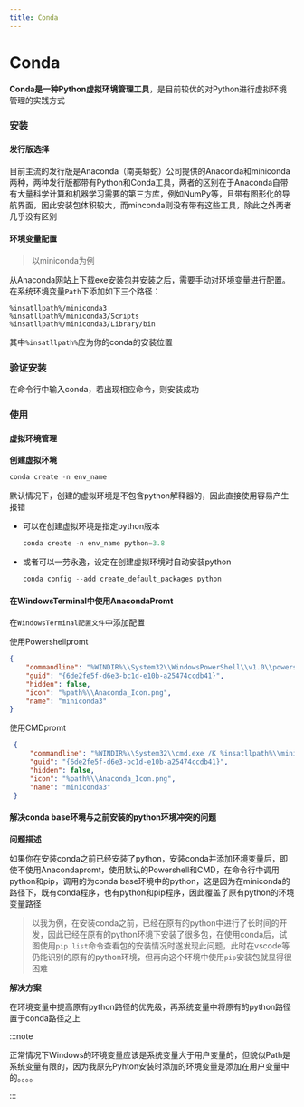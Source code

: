 ```yaml
---
title: Conda
---
```


# Conda

**Conda是一种Python虚拟环境管理工具**，是目前较优的对Python进行虚拟环境管理的实践方式

### 安装

#### 发行版选择

目前主流的发行版是Anaconda（南美蟒蛇）公司提供的Anaconda和miniconda两种，两种发行版都带有Python和Conda工具，两者的区别在于Anaconda自带有大量科学计算和机器学习需要的第三方库，例如NumPy等，且带有图形化的导航界面，因此安装包体积较大，而minconda则没有带有这些工具，除此之外两者几乎没有区别

#### 环境变量配置

> 以miniconda为例

从Anaconda网站上下载exe安装包并安装之后，需要手动对环境变量进行配置。在系统环境变量`Path`下添加如下三个路径：

```plain text
%insatllpath%/miniconda3
%insatllpath%/miniconda3/Scripts
%insatllpath%/miniconda3/Library/bin
```

其中`%insatllpath%`应为你的conda的安装位置
### 验证安装

在命令行中输入conda，若出现相应命令，则安装成功

### 使用

#### 虚拟环境管理

**创建虚拟环境**

```powershell
conda create -n env_name
```

默认情况下，创建的虚拟环境是不包含python解释器的，因此直接使用容易产生报错

- 可以在创建虚拟环境是指定python版本
    ```powershell
    conda create -n env_name python=3.8
    ```


- 或者可以一劳永逸，设定在创建虚拟环境时自动安装python
    ```powershell
    conda config --add create_default_packages python
    ```


#### 在WindowsTerminal中使用AnacondaPromt

在`WindowsTerminal配置文件`中添加配置

使用Powershellpromt

```json
{     
	"commandline": "%WINDIR%\\System32\\WindowsPowerShell\\v1.0\\powershell.exe -ExecutionPolicy ByPass -NoExit -Command \"& '%insatllpath%\\miniconda3\\shell\\condabin\\conda-hook.ps1' ; condaactivate '%insatllpath%\\miniconda3' \"",
	"guid": "{6de2fe5f-d6e3-bc1d-e10b-a25474ccdb41}",
	"hidden": false,
	"icon": "%path%\\Anaconda_Icon.png",
	"name": "miniconda3" 
}
```

使用CMDpromt

```json
 {     
	 "commandline": "%WINDIR%\\System32\\cmd.exe /K %insatllpath%\\miniconda3\\Scripts\\activate.bat %insatllpath%\\miniconda3",
	 "guid": "{6de2fe5f-d6e3-bc1d-e10b-a25474ccdb41}",
	 "hidden": false,
	 "icon": "%path%\\Anaconda_Icon.png",
	 "name": "miniconda3" 
 }
```

#### 解决conda base环境与之前安装的python环境冲突的问题

**问题描述**

如果你在安装conda之前已经安装了python，安装conda并添加环境变量后，即使不使用Anacondapromt，使用默认的Powershell和CMD，在命令行中调用python和pip，调用的为conda base环境中的python，这是因为在miniconda的路径下，既有conda程序，也有python和pip程序，因此覆盖了原有python的环境变量路径
>以我为例，在安装conda之前，已经在原有的python中进行了长时间的开发，因此已经在原有的python环境下安装了很多包，在使用conda后，试图使用`pip list`命令查看包的安装情况时遂发现此问题，此时在vscode等仍能识别的原有的python环境，但再向这个环境中使用`pip`安装包就显得很困难

**解决方案**

在环境变量中提高原有python路径的优先级，再系统变量中将原有的python路径置于conda路径之上

:::note 

正常情况下Windows的环境变量应该是系统变量大于用户变量的，但貌似Path是系统变量有限的，因为我原先Pyhton安装时添加的环境变量是添加在用户变量中的。。。。

::: 



